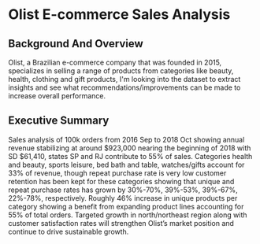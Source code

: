 # Olist E-commerce Sales Analysis

## Background And Overview

Olist, a Brazilian e-commerce company that was founded in 2015, specializes in selling a
range of products from categories like beauty, health, clothing and gift products, I'm
looking into the dataset to extract insights and see what recommendations/improvements
can be made to increase overall performance.

## Executive Summary

Sales analysis of 100k orders from 2016 Sep to 2018 Oct showing annual revenue stabilizing at around $923,000 nearing the beginning of 2018 with SD $61,410, states SP and RJ contribute to 55% of sales. Categories health and beauty, sports leisure, bed bath and table, watches/gifts account for 33% of revenue, though repeat purchase rate is very low customer retention has been kept for these categories showing that unique and repeat purchase rates has grown by 30%-70%, 39%-53%, 39%-67%, 22%-78%, respectively. Roughly 46% increase in unique products per category showing a benefit from expanding product lines accounting for 55% of total orders. Targeted growth in north/northeast region along with customer satisfaction rates will strengthen Olist’s market position and continue to drive sustainable growth.

